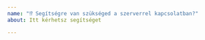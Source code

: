 ```yaml
---
name: "⁉️ Segítségre van szükséged a szerverrel kapcsolatban?"
about: Itt kérhetsz segítséget

---
```


<!--- Segítség kérés előtt olvasd át az oldalunkat, hátha megtalálod a választ a kérdésedre: https://www.oldcrafters.net/ -->

